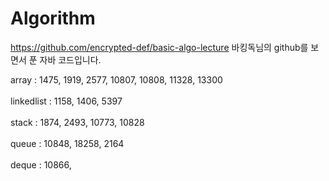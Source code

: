 # Algorithm
https://github.com/encrypted-def/basic-algo-lecture
바킹독님의 github를 보면서 푼 자바 코드입니다.

array : 1475, 1919, 2577, 10807, 10808, 11328, 13300
<br/><br/>
linkedlist : 1158, 1406, 5397
<br/><br/>
stack : 1874, 2493, 10773, 10828
<br/><br/>
queue : 10848, 18258, 2164
<br/><br/>
deque : 10866, 